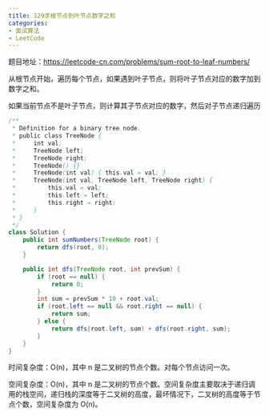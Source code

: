 ```yaml
---
title: 129求根节点到叶节点数字之和
categories: 
- 面试算法
- LeetCode
---
```


题目地址：https://leetcode-cn.com/problems/sum-root-to-leaf-numbers/

从根节点开始，遍历每个节点，如果遇到叶子节点，则将叶子节点对应的数字加到数字之和。

如果当前节点不是叶子节点，则计算其子节点对应的数字，然后对子节点递归遍历

```java
/**
 * Definition for a binary tree node.
 * public class TreeNode {
 *     int val;
 *     TreeNode left;
 *     TreeNode right;
 *     TreeNode() {}
 *     TreeNode(int val) { this.val = val; }
 *     TreeNode(int val, TreeNode left, TreeNode right) {
 *         this.val = val;
 *         this.left = left;
 *         this.right = right;
 *     }
 * }
 */
class Solution {
    public int sumNumbers(TreeNode root) {
        return dfs(root, 0);
    }

    public int dfs(TreeNode root, int prevSum) {
        if (root == null) {
            return 0;
        }
        int sum = prevSum * 10 + root.val;
        if (root.left == null && root.right == null) {
            return sum;
        } else {
            return dfs(root.left, sum) + dfs(root.right, sum);
        }
    }
}
```

时间复杂度：O(n)，其中 n 是二叉树的节点个数。对每个节点访问一次。

空间复杂度：O(n)，其中 n 是二叉树的节点个数。空间复杂度主要取决于递归调用的栈空间，递归栈的深度等于二叉树的高度，最坏情况下，二叉树的高度等于节点个数，空间复杂度为 O(n)。
